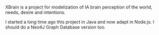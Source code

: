 XBrain is a project for modelization of IA brain perception of the world, needs, desire and intentions.

I started a long time ago this project in Java and now adapt in Node.js.
I should do a Neo4J Graph Database version too.
